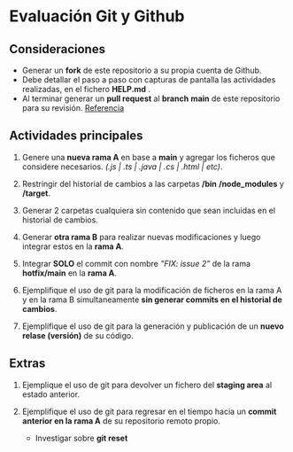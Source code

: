 # Evaluación Git y Github

## Consideraciones

- Generar un **fork** de este repositorio a su propia cuenta de Github.
- Debe detallar el paso a paso con capturas de pantalla las actividades realizadas, en el fichero **HELP.md** .
- Al terminar generar un **pull request** al **branch** **main** de este repositorio para su revisión. [Referencia](https://www.youtube.com/watch?v=BPns9r76vSI)

## Actividades principales

1. Genere una **nueva rama A** en base a **main** y agregar los ficheros que considere necesarios. *(.js | .ts | .java | .cs | .html | etc)*.

2. Restringir del historial de cambios a las carpetas **/bin** **/node_modules** y **/target**.

3. Generar 2 carpetas cualquiera sin contenido que sean incluidas en el historial de cambios.

4. Generar **otra rama B** para realizar nuevas modificaciones y luego integrar estos en la **rama A**.

5. Integrar **SOLO** el commit con nombre *"FIX: issue 2"* de la rama **hotfix/main** en la **rama A**.

6. Ejemplifique el uso de git para la modificación de ficheros en la rama A y en la rama B simultaneamente **sin generar commits en el historial de cambios**.

7. Ejemplifique el uso de git para la generación y publicación de un **nuevo relase (versión)** de su código.

## Extras

1. Ejemplique el uso de git para devolver un fichero del **staging area** al estado anterior.

2. Ejemplifique el uso de git para regresar en el tiempo hacia un **commit anterior en la rama A** de su repositorio remoto propio.

    - Investigar sobre **git reset**
